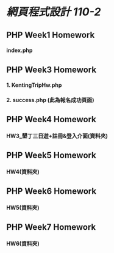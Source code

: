 # _網頁程式設計 110-2_
## PHP Week1 Homework
#### index.php
## PHP Week3 Homework
#### 1. KentingTripHw.php
#### 2. success.php (此為報名成功頁面)
## PHP Week4 Homework
#### HW3_墾丁三日遊+註冊&登入介面(資料夾)
## PHP Week5 Homework
#### HW4(資料夾)
## PHP Week6 Homework
#### HW5(資料夾)
## PHP Week7 Homework
#### HW6(資料夾)
